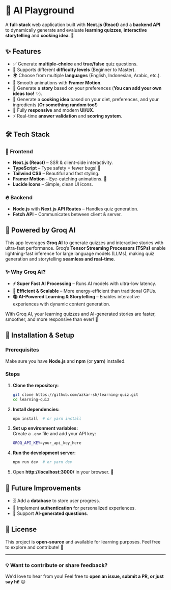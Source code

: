 # 🎉 AI Playground

A **full-stack** web application built with **Next.js (React)** and a **backend API** to dynamically generate and evaluate **learning quizzes**, **interactive storytelling** and **cooking idea**. 🚀

## ✨ Features

- ✅ Generate **multiple-choice** and **true/false** quiz questions.
- 🎯 Supports different **difficulty levels** (Beginner to Master).
- 🌍 Choose from multiple **languages** (English, Indonesian, Arabic, etc.).
- 🎨 Smooth animations with **Framer Motion**.
- 📖 Generate a **story** based on your preferences (**You can add your own ideas too!** ✨).
- 🍳 Generate a **cooking idea** based on your diet, preferences, and your ingredients (**Or something random too!**)
- 📱 Fully **responsive** and modern **UI/UX**.
- ⚡ Real-time **answer validation** and **scoring system**.

## 🛠 Tech Stack

### 🎨 Frontend

- **Next.js (React)** – SSR & client-side interactivity.
- **TypeScript** – Type safety = fewer bugs! 🐞
- **Tailwind CSS** – Beautiful and fast styling.
- **Framer Motion** – Eye-catching animations. 🎥
- **Lucide Icons** – Simple, clean UI icons.

### 🔥 Backend

- **Node.js** with **Next.js API Routes** – Handles quiz generation.
- **Fetch API** – Communicates between client & server.

## 🚀 Powered by Groq AI

This app leverages **Groq AI** to generate quizzes and interactive stories with ultra-fast performance. Groq’s **Tensor Streaming Processors (TSPs)** enable lightning-fast inference for large language models (LLMs), making quiz generation and storytelling **seamless and real-time**.

### ✨ Why Groq AI?

- **⚡ Super Fast AI Processing** – Runs AI models with ultra-low latency.
- **🔋 Efficient & Scalable** – More energy-efficient than traditional GPUs.
- **📚 AI-Powered Learning & Storytelling** – Enables interactive experiences with dynamic content generation.

With Groq AI, your learning quizzes and AI-generated stories are faster, smoother, and more responsive than ever! 🚀

## 🚀 Installation & Setup

### Prerequisites

Make sure you have **Node.js** and **npm** (or **yarn**) installed.

### Steps

1. **Clone the repository:**
   ```sh
   git clone https://github.com/azkar-sh/learning-quiz.git
   cd learning-quiz
   ```
2. **Install dependencies:**
   ```sh
   npm install  # or yarn install
   ```
3. **Set up environment variables:**  
   Create a `.env` file and add your API key:
   ```sh
   GROQ_API_KEY=your_api_key_here
   ```
4. **Run the development server:**
   ```sh
   npm run dev  # or yarn dev
   ```
5. Open **http://localhost:3000/** in your browser. 🎉

## 🔮 Future Improvements

- 🗄 Add a **database** to store user progress.
- 🔑 Implement **authentication** for personalized experiences.
- 🤖 Support **AI-generated questions**.

## 📜 License

This project is **open-source** and available for learning purposes. Feel free to explore and contribute! 🚀

---

### 💡 Want to contribute or share feedback?

We'd love to hear from you! Feel free to **open an issue, submit a PR, or just say hi!** 😊
